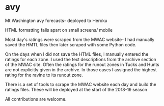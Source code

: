 # avy
Mt Washington avy forecasts- deployed to Heroku

HTML formatting falls apart on small screens/ mobile

Most day's ratings were scraped from the MWAC website- I had manually saved
the HMTL files then later scraped with some Python code.

On the days when I did not save the HTML files, I manually entered the ratings
for each zone.  I used the text descriptions from the archive section of the
MWAC site.   Often the ratings for the runout zones in Tucks and Hunts are not
explicitly given in the archive.  In those cases I assigned the highest
rating for the ravine to its runout zone.

There is a set of tools to scrape the MWAC website each day and build the
ratings files.  These will be deployed at the start of the 2018-19 season

All contributions are welcome.
